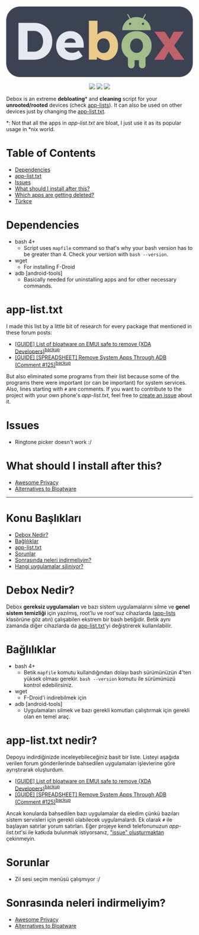 
<p align="center">
  <img src="banner.png" alt="Debox">
</p>

<p align="center">
<img src="https://img.shields.io/github/languages/code-size/dybdeskarphet/debox">
<a href="https://github.com/dybdeskarphet/debox/commits/main"><img src="https://img.shields.io/github/last-commit/dybdeskarphet/debox"></a>
<a href="https://github.com/dybdeskarphet/debox/blob/main/LICENSE"><img src="https://img.shields.io/github/license/dybdeskarphet/debox"></a>
</p>

Debox is an extreme __debloating__\* and __cleaning__ script for your __unrooted/rooted__ devices (check [app-lists](https://github.com/dybdeskarphet/debox/tree/main/app-lists)). It can also be used on other devices just by changing the [app-list.txt](#app-listtxt).

\*: Not that all the apps in _app-list.txt_ are bloat, I just use it as its popular usage in \*nix world.

# Table of Contents
<!--ts-->
   * [Dependencies](#dependencies)
   * [app-list.txt](#app-listtxt)
   * [Issues](#issues)
   * [What should I install after this?](#what-should-i-install-after-this)
   * [Which apps are getting deleted?](https://github.com/dybdeskarphet/debox/blob/main/app-list.txt)
   * [Türkçe](#konu-ba%C5%9Fl%C4%B1klar%C4%B1)
<!--te-->

# Dependencies
- bash 4+ 
  - Script uses `mapfile` command so that's why your bash version has to be greater than 4. Check your version with `bash --version`.
- wget
  - For installing F-Droid
- adb [android-tools]
  - Basically needed for uninstalling apps and for other necessary commands.

# app-list.txt
I made this list by a little bit of research for every package that mentioned in these forum posts:
- [\[GUIDE\] List of bloatware on EMUI safe to remove \(XDA Developers\)](https://forum.xda-developers.com/t/guide-list-of-bloatware-on-emui-safe-to-remove.3700814/)<sup>[backup](https://web.archive.org/web/20211103201324/https://forum.xda-developers.com/t/guide-list-of-bloatware-on-emui-safe-to-remove.3700814/)</sup>
- [\[GUIDE\] \[SPREADSHEET\] Remove System Apps Through ADB (Comment #125)](https://forum.xda-developers.com/t/guide-spreadsheet-remove-system-apps-through-adb.3870727/page-7#post-80057141)<sup>[backup](https://web.archive.org/web/20210101105617/https://forum.xda-developers.com/t/guide-spreadsheet-remove-system-apps-through-adb.3870727/page-7)

But also eliminated some programs from their list because some of the programs there were important (or can be important) for system services. Also, lines starting with `#` are comments. If you want to contribute to the project with your own phone's _app-list.txt_, feel free to [create an issue](https://github.com/dybdeskarphet/debox/issues/new) about it.

# Issues
- Ringtone picker doesn't work :/

# What should I install after this?
- [Awesome Privacy](https://github.com/pluja/awesome-privacy)
- [Alternatives to Bloatware](https://github.com/mayfrost/guides/blob/master/ALTERNATIVES.md)

---

# Konu Başlıkları
<!--ts-->
   * [Debox Nedir?](#debox-nedir)
   * [Bağlılıklar](#ba%C4%9Fl%C4%B1l%C4%B1klar)
   * [app-list.txt](#app-listtxt-nedir)
   * [Sorunlar](#sorunlar)
   * [Sonrasında neleri indirmeliyim?](#sonras%C4%B1nda-neleri-indirmeliyim)
   * [Hangi uygulamalar siliniyor?](https://github.com/dybdeskarphet/debox/blob/main/app-list.txt)
<!--te-->

# Debox Nedir?
Debox __gereksiz uygulamaları__ ve bazı sistem uygulamalarını silme ve __genel sistem temizliği__ için yazılmış, root'lu ve root'suz cihazlarda ([app-lists](https://github.com/dybdeskarphet/debox/tree/main/app-lists) klasörüne göz atın) çalışabilen ekstrem bir bash betiğidir. Betik aynı zamanda diğer cihazlarda da [app-list.txt](#app-listtxt-nedir)'yi değiştirerek kullanılabilir.

# Bağlılıklar
- bash 4+ 
  - Betik `mapfile` komutu kullandığından dolayı bash sürümünüzün 4'ten yüksek olması gerekir. `bash --version` komutu ile sürümünüzü kontrol edebilirsiniz.
- wget
  - F-Droid'i indirebilmek için 
- adb [android-tools]
  - Uygulamaları silmek ve bazı gerekli komutları çalıştırmak için gerekli olan en temel araç.

# app-list.txt nedir?
Depoyu indirdiğinizde inceleyebileceğiniz basit bir liste. Listeyi aşağıda verilen forum gönderilerinde bahsedilen uygulamaları işlevlerine göre ayrıştırarak oluşturdum.
- [\[GUIDE\] List of bloatware on EMUI safe to remove \(XDA Developers\)](https://forum.xda-developers.com/t/guide-list-of-bloatware-on-emui-safe-to-remove.3700814/)<sup>[backup](https://web.archive.org/web/20211103201324/https://forum.xda-developers.com/t/guide-list-of-bloatware-on-emui-safe-to-remove.3700814/)</sup>
- [\[GUIDE\] \[SPREADSHEET\] Remove System Apps Through ADB (Comment #125)](https://forum.xda-developers.com/t/guide-spreadsheet-remove-system-apps-through-adb.3870727/page-7#post-80057141)<sup>[backup](https://web.archive.org/web/20210101105617/https://forum.xda-developers.com/t/guide-spreadsheet-remove-system-apps-through-adb.3870727/page-7)

Ancak konularda bahsedilen bazı uygulamalar da eledim çünkü bazıları sistem servisleri için gerekli olabilecek uygulamalardı. Ek olarak `#` ile başlayan satırlar yorum satırları. Eğer projeye kendi telefonunuzun _app-list.txt_'si ile katkıda bulunmak istiyorsanız, ["issue" oluşturmaktan](https://github.com/dybdeskarphet/debox/issues/new) çekinmeyin.

# Sorunlar
- Zil sesi seçim menüsü çalışmıyor :/

# Sonrasında neleri indirmeliyim?
- [Awesome Privacy](https://github.com/pluja/awesome-privacy)
- [Alternatives to Bloatware](https://github.com/mayfrost/guides/blob/master/ALTERNATIVES.md)
